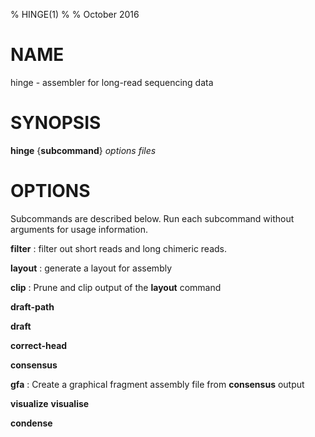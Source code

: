 % HINGE(1)
%
% October 2016

# NAME

hinge - assembler for long-read sequencing data

# SYNOPSIS

**hinge** {**subcommand**} *options* *files*

# OPTIONS

Subcommands are described below.
Run each subcommand without arguments for usage information.

**filter**
:    filter out short reads and long chimeric reads.

**layout**
:    generate a layout for assembly

**clip**
:    Prune and clip output of the **layout** command

**draft-path**

**draft**

**correct-head**

**consensus**

**gfa**
:    Create a graphical fragment assembly file from **consensus** output

**visualize** **visualise**

**condense**
